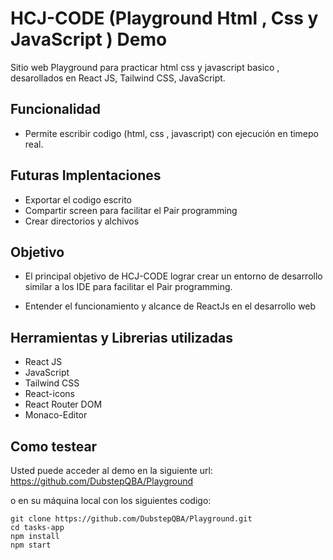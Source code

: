 # HCJ-CODE (Playground Html , Css y JavaScript ) Demo

Sitio web Playground para practicar html css y javascript basico , desarollados en React JS, Tailwind CSS, JavaScript.

## Funcionalidad

- Permite escribir codigo (html, css , javascript) con ejecución en timepo real.

## Futuras Implentaciones

- Exportar el codigo escrito
- Compartir screen para facilitar el Pair programming
- Crear directorios y alchivos

## Objetivo

- El principal objetivo de HCJ-CODE lograr crear un entorno de desarrollo similar a los IDE para facilitar el Pair programming.

- Entender el funcionamiento y alcance de ReactJs en el desarrollo web

## Herramientas y Librerias utilizadas

- React JS
- JavaScript
- Tailwind CSS
- React-icons
- React Router DOM
- Monaco-Editor

## Como testear

Usted puede acceder al demo en la siguiente url: https://github.com/DubstepQBA/Playground

o en su máquina local con los siguientes codigo:

```
git clone https://github.com/DubstepQBA/Playground.git
cd tasks-app
npm install
npm start
```
